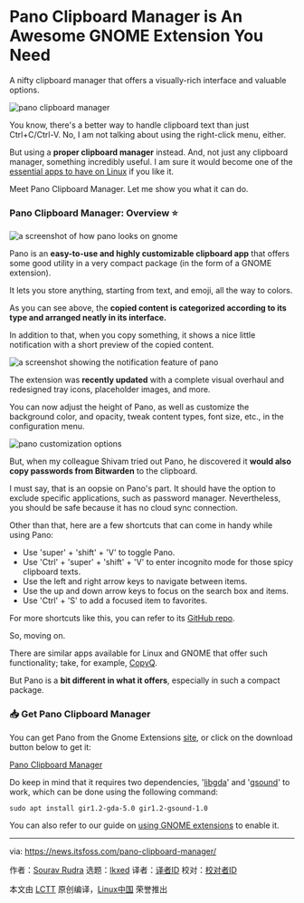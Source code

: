 [#]: subject: "Pano Clipboard Manager is An Awesome GNOME Extension You Need"
[#]: via: "https://news.itsfoss.com/pano-clipboard-manager/"
[#]: author: "Sourav Rudra https://news.itsfoss.com/author/sourav/"
[#]: collector: "lkxed"
[#]: translator: "geekpi"
[#]: reviewer: " "
[#]: publisher: " "
[#]: url: " "

Pano Clipboard Manager is An Awesome GNOME Extension You Need
======

A nifty clipboard manager that offers a visually-rich interface and valuable options.

![pano clipboard manager][1]

You know, there's a better way to handle clipboard text than just Ctrl+C/Ctrl-V. No, I am not talking about using the right-click menu, either.

But using a **proper clipboard manager** instead. And, not just any clipboard manager, something incredibly useful. I am sure it would become one of the [essential apps to have on Linux][2] if you like it.

Meet Pano Clipboard Manager. Let me show you what it can do.

### Pano Clipboard Manager: Overview ⭐

![a screenshot of how pano looks on gnome][3]

Pano is an **easy-to-use and highly customizable clipboard app** that offers some good utility in a very compact package (in the form of a GNOME extension).

It lets you store anything, starting from text, and emoji, all the way to colors.

As you can see above, the **copied content is categorized according to its type and arranged neatly in its interface.**

In addition to that, when you copy something, it shows a nice little notification with a short preview of the copied content.

![a screenshot showing the notification feature of pano][4]

The extension was **recently updated** with a complete visual overhaul and redesigned tray icons, placeholder images, and more.

You can now adjust the height of Pano, as well as customize the background color, and opacity, tweak content types, font size, etc., in the configuration menu.

![pano customization options][5]

But, when my colleague Shivam tried out Pano, he discovered it **would also copy passwords from Bitwarden** to the clipboard.

I must say, that is an oopsie on Pano's part. It should have the option to exclude specific applications, such as password manager. Nevertheless, you should be safe because it has no cloud sync connection.

Other than that, here are a few shortcuts that can come in handy while using Pano:

- Use 'super' + 'shift' + 'V' to toggle Pano.
- Use 'Ctrl' + 'super' + 'shift' + 'V' to enter incognito mode for those spicy clipboard texts.
- Use the left and right arrow keys to navigate between items.
- Use the up and down arrow keys to focus on the search box and items.
- Use 'Ctrl' + 'S' to add a focused item to favorites.

For more shortcuts like this, you can refer to its [GitHub repo][6].

So, moving on.

There are similar apps available for Linux and GNOME that offer such functionality; take, for example, [CopyQ][7].

But Pano is a **bit different in what it offers**, especially in such a compact package.

### 📥 Get Pano Clipboard Manager

You can get Pano from the Gnome Extensions [site][8], or click on the download button below to get it:

[Pano Clipboard Manager][8]

Do keep in mind that it requires two dependencies, '[libgda][9]' and '[gsound][10]' to work, which can be done using the following command:

```
sudo apt install gir1.2-gda-5.0 gir1.2-gsound-1.0
```

You can also refer to our guide on [using GNOME extensions][11] to enable it.

--------------------------------------------------------------------------------

via: https://news.itsfoss.com/pano-clipboard-manager/

作者：[Sourav Rudra][a]
选题：[lkxed][b]
译者：[译者ID](https://github.com/译者ID)
校对：[校对者ID](https://github.com/校对者ID)

本文由 [LCTT](https://github.com/LCTT/TranslateProject) 原创编译，[Linux中国](https://linux.cn/) 荣誉推出

[a]: https://news.itsfoss.com/author/sourav/
[b]: https://github.com/lkxed/
[1]: https://news.itsfoss.com/content/images/size/w1304/2023/04/pano-clipboard-manager.jpg
[2]: https://itsfoss.com/essential-linux-applications/?ref=news.itsfoss.com
[3]: https://news.itsfoss.com/content/images/2023/03/Pano-1.jpg
[4]: https://news.itsfoss.com/content/images/2023/03/Pano_2.png
[5]: https://news.itsfoss.com/content/images/2023/04/pano-customization-1.png
[6]: https://github.com/oae/gnome-shell-pano?ref=news.itsfoss.com
[7]: https://itsfoss.com/copyq-clipboard-manager/?ref=news.itsfoss.com
[8]: https://extensions.gnome.org/extension/5278/pano/?ref=news.itsfoss.com
[9]: https://gitlab.gnome.org/GNOME/libgda?ref=news.itsfoss.com
[10]: https://wiki.gnome.org/Projects/GSound?ref=news.itsfoss.com
[11]: https://itsfoss.com/best-gnome-extensions/?ref=news.itsfoss.com